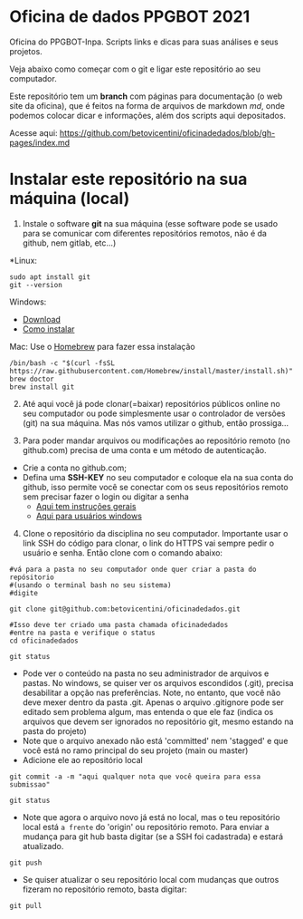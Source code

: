 # Oficina de dados PPGBOT 2021

Oficina do PPGBOT-Inpa. Scripts links e dicas para suas análises e seus projetos.

Veja abaixo como começar com o git e ligar este repositório ao seu computador.

Este repositório tem um **branch** com páginas para documentação (o web site da oficina), que é feitos na forma de arquivos de markdown *md*, onde podemos colocar dicar e informações, além dos scripts aqui depositados. 

Acesse aqui: https://github.com/betovicentini/oficinadedados/blob/gh-pages/index.md

# Instalar este repositório na sua máquina (local)

1. Instale o software **git** na sua máquina (esse software pode se usado para se comunicar com diferentes repositórios remotos, não é da github, nem gitlab, etc...)

*Linux:
```
sudo apt install git
git --version
```
Windows:  
- [Download](https://git-scm.com/download/win)
- [Como instalar](https://phoenixnap.com/kb/how-to-install-git-windows)

Mac: Use o [Homebrew](https://brew.sh/) para fazer essa instalação
```
/bin/bash -c "$(curl -fsSL https://raw.githubusercontent.com/Homebrew/install/master/install.sh)"
brew doctor
brew install git
```

2. Até aqui você já pode clonar(=baixar) repositórios públicos online no seu computador ou pode simplesmente usar o controlador de versões (git) na sua máquina. Mas nós vamos utilizar o github, então prossiga...

3. Para poder mandar arquivos ou modificações ao repositório remoto (no github.com) precisa de uma conta e um método de autenticação.
  - Crie a conta no github.com;
  - Defina uma **SSH-KEY** no seu computador e coloque ela na sua conta do github, isso permite você se conectar com os seus repositórios remoto sem precisar fazer o login ou digitar a senha
    - [Aqui tem instruções gerais](https://docs.github.com/en/github/authenticating-to-github/testing-your-ssh-connection)
    -  [Aqui para usuários windows](https://phoenixnap.com/kb/generate-ssh-key-windows-10)

4. Clone o repositório da disciplina no seu computador. Importante usar o link SSH do código para clonar, o link do HTTPS vai sempre pedir o usuário e senha. Então clone com o comando abaixo:
```
#vá para a pasta no seu computador onde quer criar a pasta do repósitorio
#(usando o terminal bash no seu sistema)
#digite

git clone git@github.com:betovicentini/oficinadedados.git

#Isso deve ter criado uma pasta chamada oficinadedados
#entre na pasta e verifique o status
cd oficinadedados

git status

```
- Pode ver o conteúdo na pasta no seu administrador de arquivos e pastas. No windows, se quiser ver os arquivos escondidos (.git), precisa desabilitar a opção nas preferências. Note, no entanto, que você não deve mexer dentro da pasta .git. Apenas o arquivo .gitignore pode ser editado sem problema algum, mas entenda o que ele faz (indica os arquivos que devem ser ignorados no repositório git, mesmo estando na pasta do projeto)
- Note que o arquivo anexado não está 'committed'  nem 'stagged' e que você está no ramo principal do seu projeto (main ou master)
- Adicione ele ao repositório local
```
git commit -a -m "aqui qualquer nota que você queira para essa submissao"

git status

```
- Note que agora o arquivo novo já está no local, mas o teu repositório local está `a frente` do 'origin'  ou repositório remoto. Para enviar a mudança para git hub basta digitar (se a SSH foi cadastrada) e estará atualizado.

```
git push

```

- Se quiser atualizar o seu repositório local com mudanças que outros fizeram no repositório remoto, basta digitar:

```
git pull

```
